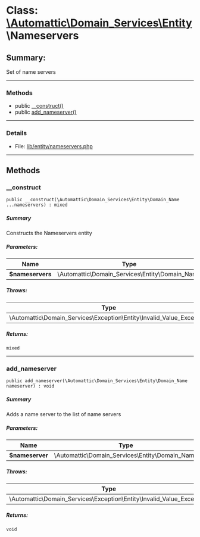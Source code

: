 # Class: [\Automattic](../namespaces/automattic.md)[\Domain_Services](../namespaces/automattic-domain-services.md)[\Entity](../namespaces/automattic-domain-services-entity.md)\Nameservers

## Summary:

Set of name servers


---

### Methods

* public [__construct()](#method___construct)
* public [add_nameserver()](#method_add_nameserver)

---

### Details

* File: [lib/entity/nameservers.php](../../lib/entity/nameservers.php)

---

## Methods

<a id="method___construct"></a>
### __construct

```
public __construct(\Automattic\Domain_Services\Entity\Domain_Name  ...nameservers) : mixed
```

##### Summary

Constructs the Nameservers entity

##### Parameters:

| Name | Type | Default |
|------|------|---------|
| **$nameservers** | \Automattic\Domain_Services\Entity\Domain_Name |  |

##### Throws:

| Type | Description |
|------|-------------|
| \Automattic\Domain_Services\Exception\Entity\Invalid_Value_Exception |  |

##### Returns:

```
mixed
```

---

<a id="method_add_nameserver"></a>
### add_nameserver

```
public add_nameserver(\Automattic\Domain_Services\Entity\Domain_Name  nameserver) : void
```

##### Summary

Adds a name server to the list of name servers

##### Parameters:

| Name | Type | Default |
|------|------|---------|
| **$nameserver** | \Automattic\Domain_Services\Entity\Domain_Name |  |

##### Throws:

| Type | Description |
|------|-------------|
| \Automattic\Domain_Services\Exception\Entity\Invalid_Value_Exception |  |

##### Returns:

```
void
```
